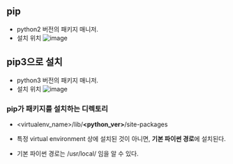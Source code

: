 ## pip 
- python2 버전의 패키지 매니저. 
- 설치 위치
![image](https://user-images.githubusercontent.com/15938354/128818470-4b11973c-fccb-4d21-914b-dfb0d87ecf42.png)


## pip3으로 설치

- python3 버전의 패키지 매니저.
- 설치 위치
![image](https://user-images.githubusercontent.com/15938354/128818526-ea469a11-8223-432d-ae0d-ba8fdb62a9fb.png)
 


### pip가 패키지를 설치하는 디렉토리
- <virtualenv_name>/lib/**<python_ver>**/site-packages 

- 특정 virtual environment 상에 설치된 것이 아니면, **기본 파이썬 경로**에 설치된다. 

- 기본 파이썬 경로는 /usr/local/ 임을 알 수 있다. 
